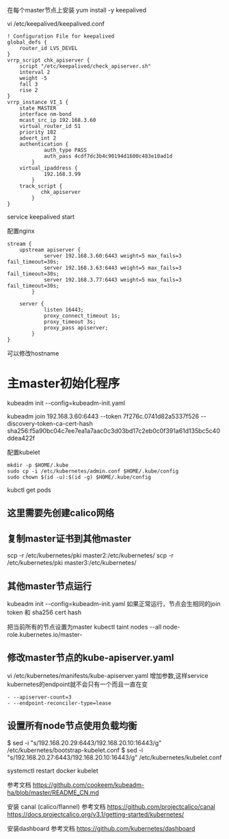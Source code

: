 在每个master节点上安装
yum install -y keepalived

vi /etc/keepalived/keepalived.conf
```
! Configuration File for keepalived
global_defs {
    router_id LVS_DEVEL
}
vrrp_script chk_apiserver {
    script "/etc/keepalived/check_apiserver.sh"
    interval 2
    weight -5
    fall 3
    rise 2
}
vrrp_instance VI_1 {
    state MASTER
    interface nm-bond
    mcast_src_ip 192.168.3.60
    virtual_router_id 51
    priority 102
    advert_int 2
    authentication {
            auth_type PASS
            auth_pass 4cdf7dc3b4c90194d1600c483e10ad1d
        }
    virtual_ipaddress {
            192.168.3.99
        }
    track_script {
           chk_apiserver
        }
}
```

service keepalived start

配置nginx
```
stream {
    upstream apiserver {
            server 192.168.3.60:6443 weight=5 max_fails=3 fail_timeout=30s;
            server 192.168.3.63:6443 weight=5 max_fails=3 fail_timeout=30s;
            server 192.168.3.77:6443 weight=5 max_fails=3 fail_timeout=30s;
        }

    server {
            listen 16443;
            proxy_connect_timeout 1s;
            proxy_timeout 3s;
            proxy_pass apiserver;
        }
}
```
可以修改hostname


# 主master初始化程序
kubeadm init --config=kubeadm-init.yaml

kubeadm join 192.168.3.60:6443 --token 7f276c.0741d82a5337f526 --discovery-token-ca-cert-hash sha256:f5a90bc04c7ee7ea1a7aac0c3d03bd17c2eb0c0f391a61d135bc5c40ddea422f  


配置kubelet
```
mkdir -p $HOME/.kube
sudo cp -i /etc/kubernetes/admin.conf $HOME/.kube/config
sudo chown $(id -u):$(id -g) $HOME/.kube/config
```

kubctl get pods

## 这里需要先创建calico网络

## 复制master证书到其他master
scp -r /etc/kubernetes/pki master2:/etc/kubernetes/
scp -r /etc/kubernetes/pki master3:/etc/kubernetes/

## 其他master节点运行
kubeadm init --config=kubeadm-init.yaml
如果正常运行，节点会生相同的join token 和 sha256 cert hash


把当前所有的节点设置为master
kubectl taint nodes --all node-role.kubernetes.io/master-

## 修改master节点的kube-apiserver.yaml
vi /etc/kubernetes/manifests/kube-apiserver.yaml
增加参数,这样service kubernetes的endpoint就不会只有一个而且一直在变
```
- --apiserver-count=3
- --endpoint-reconciler-type=lease
```

## 设置所有node节点使用负载均衡
$ sed -i "s/192.168.20.29:6443/192.168.20.10:16443/g" /etc/kubernetes/bootstrap-kubelet.conf
$ sed -i "s/192.168.20.27:6443/192.168.20.10:16443/g" /etc/kubernetes/kubelet.conf

systemctl restart docker kubelet

参考文档
https://github.com/cookeem/kubeadm-ha/blob/master/README_CN.md


安装 canal (calico/flannel)
参考文档
https://github.com/projectcalico/canal
https://docs.projectcalico.org/v3.1/getting-started/kubernetes/

安装dashboard
参考文档
https://github.com/kubernetes/dashboard
